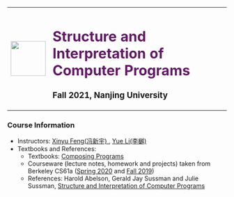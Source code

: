 <table>
	<tbody>
		<tr>
			<td style="border:0">
                <a href="http://www.nju.edu.cn/" one-link-mark="yes"><img src="https://sicp.pascal-lab.net/2021/images/NJU-Logo.png" width="80"></a>
			</td>
			<td style="border:0">
				<h1><font color="#621866">Structure and Interpretation of Computer Programs</font></h1>
				<h3>Fall 2021, Nanjing University</h3>
			</td>
		</tr>
	</tbody>
</table>

### Course Information

- Instructors: [Xinyu Feng(冯新宇) ](https://cs.nju.edu.cn/xyfeng/), [Yue Li(李樾)](https://yuelee.bitbucket.io/)
- Textbooks and References:
  - Textbooks: [Composing Programs](https://composingprograms.com/)
  - Courseware (lecture notes, homework and projects) taken from Berkeley CS61a ([Spring 2020](https://inst.eecs.berkeley.edu/~cs61a/sp20/) and [Fall 2019](https://inst.eecs.berkeley.edu/~cs61a/fa19/))
  - References: Harold Abelson, Gerald Jay Sussman and Julie Sussman, [Structure and Interpretation of Computer Programs](https://mitpress.mit.edu/sites/default/files/sicp/index.html)
